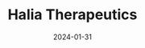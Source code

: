 ---  
layout: startup_page  
title: "Halia Therapeutics"  
id: "haliatx.com"  
permalink: "/haliatherapeuticshaliatx.com01312024/"  
website: "https://www.haliatx.com"  
funding_round: "Series C"  
funding_amount: "$30M"  
investors: "Todd Pedersen"  
about: "Halia Therapeutics is a clinical-stage biopharmaceutical company developing small molecule medications to combat inflammation. Their lead asset, HT-6184, is a first-in-class NLRP3/NEK7 inflammasome inhibitor currently in Phase II clinical trials for various inflammatory diseases. The company also has programs developing LRRK2 inhibitors for neurological diseases."  
markets: "Biopharmaceuticals, Inflammation, Neurology, Biotechnology, Medical, Pharmaceutical"  
hq: "Lehi, Utah, United States"  
founded_year: "2017"  
linkedin: "https://www.linkedin.com/company/halia-therapeutics-inc/"  
twitter: "https://twitter.com/Halia_Tx"  
instagram: ""  
facebook: "https://www.facebook.com/haliatx"  
crunchbase: "https://www.crunchbase.com/organization/halia-therapeutics"  
pitchbook: "https://pitchbook.com/profiles/company/453337-39"  

date_display: "31-Jan-2024"  
date: "2024-01-31"

# SEO Optimization  
meta_title: "Halia Therapeutics - Series C Funding ($30M)"  
meta_description: "Halia Therapeutics, Halia Therapeutics is a clinical-stage biopharmaceutical company developing small molecule medications to combat inflammation. Their lead asset, HT-61..."  
meta_keywords: "Halia Therapeutics, Biopharmaceuticals, Inflammation, Neurology, Biotechnology, Medical, Pharmaceutical, Series C funding"  
canonical_url: "https://startup.projectstartups.com/haliatherapeuticshaliatx.com01312024/"  
---